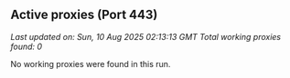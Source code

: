 ## Active proxies (Port 443)

_Last updated on: Sun, 10 Aug 2025 02:13:13 GMT_
_Total working proxies found: 0_

No working proxies were found in this run.
